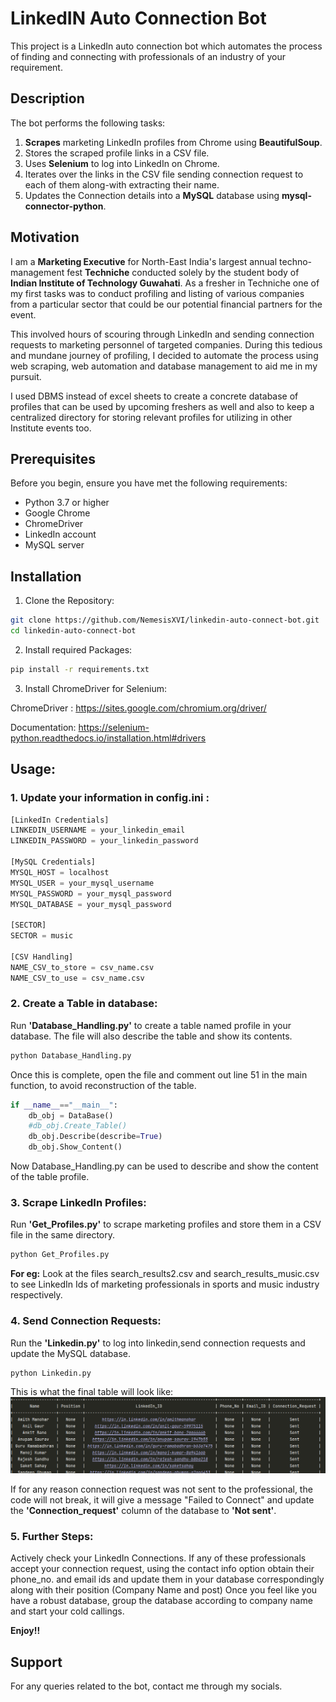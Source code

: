 # LinkedIN Auto Connection Bot
This project is a LinkedIn auto connection bot which automates the process of finding and connecting with professionals
of an industry of your requirement.

## Description
The bot performs the following tasks:
1. **Scrapes** marketing LinkedIn profiles from Chrome using **BeautifulSoup**.
2. Stores the scraped profile links in a CSV file.
3. Uses **Selenium** to log into LinkedIn on Chrome.
4. Iterates over the links in the CSV file sending connection request to each of them along-with extracting their name.
5. Updates the Connection details into a **MySQL** database using **mysql-connector-python**.

## Motivation
I am a **Marketing Executive** for North-East India's largest annual techno-management fest **Techniche** conducted solely by the student body of **Indian Institute of Technology Guwahati**.
As a fresher in Techniche one of my first tasks was to conduct profiling and listing of various companies from a particular sector that could be our potential financial partners for the event.

This involved hours of scouring through LinkedIn and sending connection requests to marketing personnel of targeted companies. During this tedious and mundane journey of profiling, I decided to automate the process using 
web scraping, web automation and database management to aid me in my pursuit.

I used DBMS instead of excel sheets to create a concrete database of profiles that can be used by upcoming freshers as well and also to keep a centralized directory for storing relevant profiles for utilizing in other Institute events too.
## Prerequisites

Before you begin, ensure you have met the following requirements:
- Python 3.7 or higher
- Google Chrome
- ChromeDriver
- LinkedIn account
- MySQL server

## Installation
1. Clone the Repository:
```bash
git clone https://github.com/NemesisXVI/linkedin-auto-connect-bot.git
cd linkedin-auto-connect-bot
```
2. Install required Packages:
```bash
pip install -r requirements.txt
```
3. Install ChromeDriver for Selenium:

ChromeDriver : https://sites.google.com/chromium.org/driver/

Documentation: https://selenium-python.readthedocs.io/installation.html#drivers

## Usage:
### 1. Update your information in config.ini :
```python
[LinkedIn Credentials]
LINKEDIN_USERNAME = your_linkedin_email
LINKEDIN_PASSWORD = your_linkedin_password

[MySQL Credentials]
MYSQL_HOST = localhost
MYSQL_USER = your_mysql_username
MYSQL_PASSWORD = your_mysql_password
MYSQL_DATABASE = your_mysql_password

[SECTOR]
SECTOR = music

[CSV Handling]
NAME_CSV_to_store = csv_name.csv
NAME_CSV_to_use = csv_name.csv
```
### 2. Create a Table in database:

Run  **'Database_Handling.py'**  to create a table named profile in your database. The file will also describe the table and show its contents.
```python
python Database_Handling.py
```
Once this is complete, open the file and comment out line 51 in the main function, to avoid reconstruction of the table.
```python
if __name__=="__main__":
    db_obj = DataBase()
    #db_obj.Create_Table()
    db_obj.Describe(describe=True)
    db_obj.Show_Content()
```
Now Database_Handling.py can be used to describe and show the content of the table profile.

### 3. Scrape LinkedIn Profiles:

Run **'Get_Profiles.py'** to scrape marketing profiles and store them in a CSV file in the same directory.
```python
python Get_Profiles.py
```
**For eg:** Look at the files search_results2.csv and search_results_music.csv to see LinkedIn Ids of marketing professionals in sports and music industry respectively.

### 4. Send Connection Requests:

Run the **'Linkedin.py'** to log into linkedin,send connection requests and update the MySQL database.
```python
python Linkedin.py
```
This is what the final table will look like:
![alt text](Profile_table_data.png)

If for any reason connection request was not sent to the professional, the code will not break,
it will give a message "Failed to Connect" and update the **'Connection_request'** column of the database
to **'Not sent'**.

### 5. Further Steps:
Actively check your LinkedIn Connections. If any of these professionals accept your connection request, using the contact info
option obtain their phone_no. and email ids and update them in your database correspondingly along with their position (Company Name and post)
Once you feel like you have a robust database, group the database according to company name and start your cold callings.

**Enjoy!!**

## Support
For any queries related to the bot, contact me through my socials.

